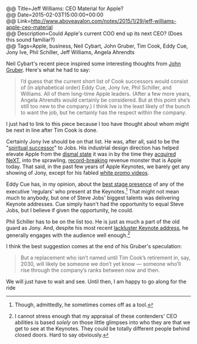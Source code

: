 @@ Title=Jeff Williams: CEO Material for Apple?  
@@ Date=2015-02-03T15:00:00+00:00  
@@ Link=http://www.aboveavalon.com/notes/2015/1/29/jeff-williams-apple-ceo-material  
@@ Description=Could Apple's current COO end up its next CEO? (Does this sound familiar?)  
@@ Tags=Apple, business, Neil Cybart, John Gruber, Tim Cook, Eddy Cue, Jony Ive, Phil Schiller, Jeff Williams, Angela Ahrendts  

Neil Cybart's recent piece inspired some interesting thoughts from [John Gruber][daringfireball]. Here's what he had to say:
>I’d guess that the current short list of Cook successors would consist of (in alphabetical order) Eddy Cue, Jony Ive, Phil Schiller, and Williams. All of them long-time Apple leaders. (After a few more years, Angela Ahrendts would certainly be considered. But at this point she’s still too new to the company.) I think Ive is the least likely of the bunch to want the job, but he certainly has the respect within the company.

I just had to link to this piece because I too have thought about whom might be next in line after Tim Cook is done. 

Certainly Jony Ive should be on that list. He was, after all, said to be the "[spiritual successor][macrumors]" to Jobs. His industrial design direction has helped elevate Apple from the [dismal state][cnet] it was in by the time they [acquired NeXT][cnet 2], into the sprawling, [record-breaking][apple] revenue monster that is Apple today. That said, in the past few years of Apple Keynotes, we barely get any showing of Jony, except for his fabled [white promo videos][youtube].

Eddy Cue has, in my opinion, about the [best stage presence][youtube 2] of any of the executive 'regulars' who present at the Keynotes.[^k] That might not mean much to anybody, but one of Steve Jobs' biggest talents was delivering Keynote addresses. Cue simply hasn't had the opportunity to equal Steve Jobs, but I believe if given the opportunity, he could.

Phil Schiller has to be on the list too. He is just as much a part of the old guard as Jony. And, despite his most recent [lackluster Keynote address][youtube 3], he generally engages with the audience well enough.[^e]

I think the best suggestion comes at the end of his Gruber's speculation:
>But a replacement who isn’t named until Tim Cook’s retirement in, say, 2030, will likely be someone we don’t yet know — someone who’ll rise through the company’s ranks between now and then.

We will just have to wait and see. Until then, I am happy to go along for the ride <i class="fa fa-apple"></i>

[^k]: Though, admittedly, he sometimes comes off as a tool.
[^e]: I cannot stress enough that my appraisal of these contenders' CEO abilities is based *solely* on those little glimpses into who they are that we get to see at the Keynotes. They could be totally different people behind closed doors. Hard to say obviously. 

[apple]: https://www.apple.com/pr/library/2015/01/27Apple-Reports-Record-First-Quarter-Results.html
[cnet]: http://news.cnet.com/Dell-Apple-should-close-shop/2100-1001_3-203937.html
[cnet 2]: http://news.cnet.com/Apple-acquires-Next%2C-Jobs/2100-1001_3-256914.html
[daringfireball]: http://daringfireball.net/2015/01/jeff_williams_apple_executives
[macrumors]: http://www.macrumors.com/2012/11/05/jony-ive-is-now-playing-the-steve-jobs-role/
[youtube]: https://www.youtube.com/watch?v=9e4HKc0VnY0
[youtube 2]: https://www.youtube.com/watch?v=oHN673Vi9eo
[youtube 3]: https://www.youtube.com/watch?v=OD9ZQ9WylRM#t=2102